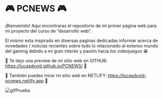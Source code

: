 # :video_game: PCNEWS :video_game:

¡Bienvenido! Aquí encontraras el repositorio de mi primer página web para mi proyecto del curso de “desarrollo web”.

El mismo esta inspirado en diversas paginas dedicadas informar acerca de novedades / noticias recientes sobre todo lo relacionado al extenso mundo del gaming debido a mi gran interés y pasión hacia los videojuegos :grin:

:frog: Te dejo una preview de mi sitio web en GITHUB: https://lucasdxvid.github.io/PCNEWS/ :frog:

:dragon_face: También puedes mirar mi sitio web en NETLIFY: https://lucasdxvid-pcnews.netlify.app :dragon_face:

![gifPrueba](https://user-images.githubusercontent.com/107517262/206062954-bba5db1b-8efb-443c-98ce-361dc3fcb33b.gif)
